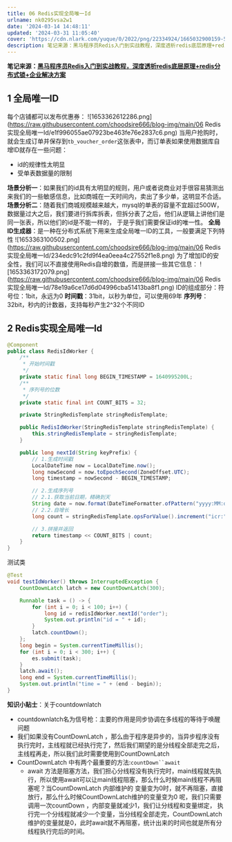 ```yaml
---
title: 06 Redis实现全局唯一Id
urlname: nk0295vsa2w1
date: '2024-03-14 14:48:11'
updated: '2024-03-31 11:05:40'
cover: 'https://cdn.nlark.com/yuque/0/2022/png/22334924/1665032900159-55407570-ed06-46d3-b000-d3c84a3e2bbb.png'
description: 笔记来源：黑马程序员Redis入门到实战教程，深度透析redis底层原理+redis分布式锁+企业解决方案1 全局唯一ID每个店铺都可以发布优惠券：当用户抢购时，就会生成订单并保存到tb_voucher_order这张表中，而订单表如果使用数据库自增ID就存在一些问题：id的规律性太明显受单表...
---
```

**笔记来源：**[**黑马程序员Redis入门到实战教程，深度透析redis底层原理+redis分布式锁+企业解决方案**](https://www.bilibili.com/video/BV1cr4y1671t/?spm_id_from=333.337.search-card.all.click&vd_source=e8046ccbdc793e09a75eb61fe8e84a30)
## 1 全局唯一ID
每个店铺都可以发布优惠券：
![1653362612286.png](https://raw.githubusercontent.com/choodsire666/blog-img/main/06 Redis实现全局唯一Id/e1f996055ae07923be463fe76e2837c6.png)
当用户抢购时，就会生成订单并保存到`tb_voucher_order`这张表中，而订单表如果使用数据库自增ID就存在一些问题：

- id的规律性太明显
- 受单表数据量的限制

**场景分析一**：如果我们的id具有太明显的规则，用户或者说商业对手很容易猜测出来我们的一些敏感信息，比如商城在一天时间内，卖出了多少单，这明显不合适。
**场景分析二**：随着我们商城规模越来越大，mysql的单表的容量不宜超过500W，数据量过大之后，我们要进行拆库拆表，但拆分表了之后，他们从逻辑上讲他们是同一张表，所以他们的id是不能一样的， 于是乎我们需要保证id的唯一性。
**全局ID生成器**：是一种在分布式系统下用来生成全局唯一ID的工具，一般要满足下列特性
![1653363100502.png](https://raw.githubusercontent.com/choodsire666/blog-img/main/06 Redis实现全局唯一Id/234edc91c2fd9f4ea0eea4c27552f1e8.png)
为了增加ID的安全性，我们可以不直接使用Redis自增的数值，而是拼接一些其它信息：
![1653363172079.png](https://raw.githubusercontent.com/choodsire666/blog-img/main/06 Redis实现全局唯一Id/78e19a6ce17d6d04996cba51413ba8f1.png)
ID的组成部分：符号位：1bit，永远为0
**时间戳**：31bit，以秒为单位，可以使用69年
**序列号**：32bit，秒内的计数器，支持每秒产生2^32个不同ID
## 2 Redis实现全局唯一Id
```java
@Component
public class RedisIdWorker {
    /**
     * 开始时间戳
     */
    private static final long BEGIN_TIMESTAMP = 1640995200L;
    /**
     * 序列号的位数
     */
    private static final int COUNT_BITS = 32;

    private StringRedisTemplate stringRedisTemplate;

    public RedisIdWorker(StringRedisTemplate stringRedisTemplate) {
        this.stringRedisTemplate = stringRedisTemplate;
    }

    public long nextId(String keyPrefix) {
        // 1.生成时间戳
        LocalDateTime now = LocalDateTime.now();
        long nowSecond = now.toEpochSecond(ZoneOffset.UTC);
        long timestamp = nowSecond - BEGIN_TIMESTAMP;

        // 2.生成序列号
        // 2.1.获取当前日期，精确到天
        String date = now.format(DateTimeFormatter.ofPattern("yyyy:MM:dd"));
        // 2.2.自增长
        long count = stringRedisTemplate.opsForValue().increment("icr:" + keyPrefix + ":" + date);

        // 3.拼接并返回
        return timestamp << COUNT_BITS | count;
    }
}
```
测试类
```java
@Test
void testIdWorker() throws InterruptedException {
    CountDownLatch latch = new CountDownLatch(300);

    Runnable task = () -> {
        for (int i = 0; i < 100; i++) {
            long id = redisIdWorker.nextId("order");
            System.out.println("id = " + id);
        }
        latch.countDown();
    };
    long begin = System.currentTimeMillis();
    for (int i = 0; i < 300; i++) {
        es.submit(task);
    }
    latch.await();
    long end = System.currentTimeMillis();
    System.out.println("time = " + (end - begin));
}
```
**知识小贴士**：关于countdownlatch

- countdownlatch名为信号枪：主要的作用是同步协调在多线程的等待于唤醒问题
- 我们如果没有CountDownLatch ，那么由于程序是异步的，当异步程序没有执行完时，主线程就已经执行完了，然后我们期望的是分线程全部走完之后，主线程再走，所以我们此时需要使用到CountDownLatch
- CountDownLatch 中有两个最重要的方法:`countDown``await`
   - await 方法是阻塞方法，我们担心分线程没有执行完时，main线程就先执行，所以使用await可以让main线程阻塞，那么什么时候main线程不再阻塞呢？当CountDownLatch  内部维护的 变量变为0时，就不再阻塞，直接放行，那么什么时候CountDownLatch维护的变量变为0 呢，我们只需要调用一次countDown ，内部变量就减少1，我们让分线程和变量绑定， 执行完一个分线程就减少一个变量，当分线程全部走完，CountDownLatch 维护的变量就是0，此时await就不再阻塞，统计出来的时间也就是所有分线程执行完后的时间。
